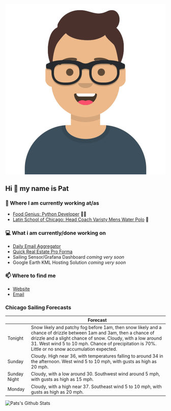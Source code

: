 [![Social banner for p-j-falconer](https://raw.githubusercontent.com/P-J-FALCONER/P-J-FALCONER/master/assets/avataaars.svg)](https://patfalconer.com/)
## Hi :wave: my name is Pat

### 💼 Where I am currently working at/as
- [Food Genius: Python Developer](https://getfoodgenius.com/) 🍔🐍
- [Latin School of Chicago: Head Coach Varisty Mens Water Polo](https://www.latinschool.org/) 🤽


### 💻 What i am currently/done working on
 - [Daily Email Aggregator](https://github.com/P-J-FALCONER/dott_daily_mail)
 - [Quick Real Estate Pro Forma](https://github.com/P-J-FALCONER/henry)
 - Sailing Sensor/Grafana Dashboard *coming very soon*
 - Google Earth KML Hosting Solution *coming very soon*

### 📫 Where to find me
 - [Website](https://patfalconer.com/)
 - [Email](mailto:patrick.j.falconer@gmail.com)


### Chicago Sailing Forecasts
|   | Forecast  |
|---|---|
| Tonight | Snow likely and patchy fog before 1am, then snow likely and a chance of drizzle between 1am and 3am, then a chance of drizzle and a slight chance of snow. Cloudy, with a low around 31. West wind 5 to 10 mph. Chance of precipitation is 70%. Little or no snow accumulation expected. |
| Sunday | Cloudy. High near 36, with temperatures falling to around 34 in the afternoon. West wind 5 to 10 mph, with gusts as high as 20 mph. |
| Sunday Night | Cloudy, with a low around 30. Southwest wind around 5 mph, with gusts as high as 15 mph. |
| Monday | Cloudy, with a high near 37. Southeast wind 5 to 10 mph, with gusts as high as 20 mph. |

![Pats's Github Stats](https://github-readme-stats.vercel.app/api?username=p-j-falconer&show_icons=true&theme=radical)
